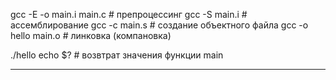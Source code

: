 gcc -E -o main.i main.c # препроцессинг
gcc -S main.i # ассемблирование
gcc -c main.s # создание объектного файла
gcc -o hello main.o # линковка (компановка)

./hello
echo $? # возвтрат значения функции main

-------------------------------------------

